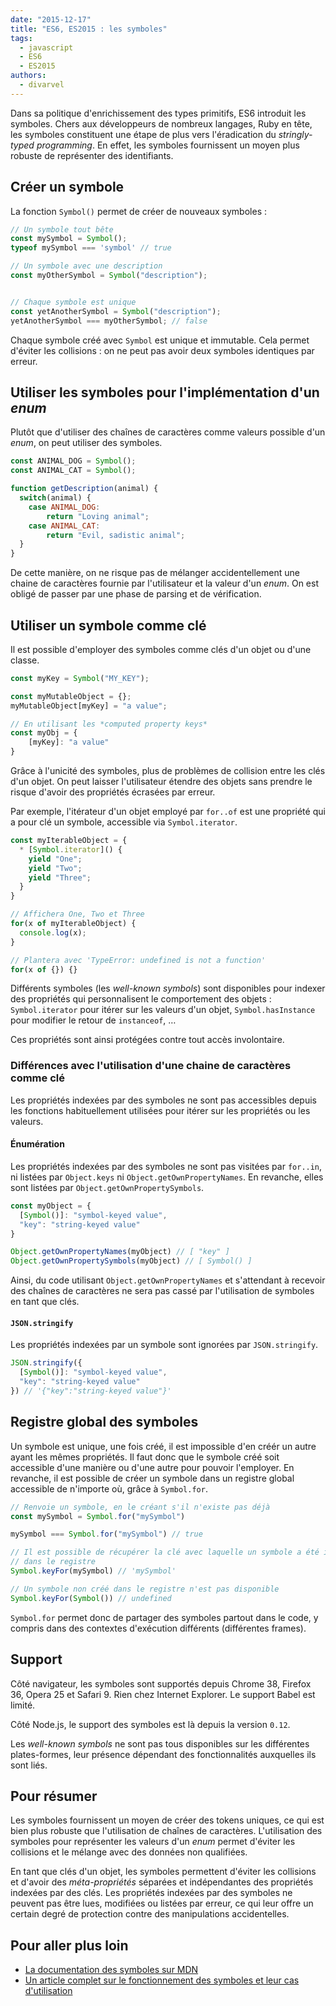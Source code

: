 ```yaml
---
date: "2015-12-17"
title: "ES6, ES2015 : les symboles"
tags:
  - javascript
  - ES6
  - ES2015
authors:
  - divarvel
---
```


Dans sa politique d'enrichissement des types primitifs, ES6 introduit les
symboles. Chers aux développeurs de nombreux langages, Ruby en tête, les
symboles constituent une étape de plus vers l'éradication du *stringly-typed
programming*. En effet, les symboles fournissent un moyen plus robuste de
représenter des identifiants.

## Créer un symbole

La fonction `Symbol()` permet de créer de nouveaux symboles :

```javascript
// Un symbole tout bête
const mySymbol = Symbol();
typeof mySymbol === 'symbol' // true

// Un symbole avec une description
const myOtherSymbol = Symbol("description");


// Chaque symbole est unique
const yetAnotherSymbol = Symbol("description");
yetAnotherSymbol === myOtherSymbol; // false
```

Chaque symbole créé avec `Symbol` est unique et immutable. Cela permet
d'éviter les collisions : on ne peut pas avoir deux symboles identiques par
erreur.

## Utiliser les symboles pour l'implémentation d'un *enum*

Plutôt que d'utiliser des chaînes de caractères comme valeurs possible d'un
*enum*, on peut utiliser des symboles.

```javascript
const ANIMAL_DOG = Symbol();
const ANIMAL_CAT = Symbol();

function getDescription(animal) {
  switch(animal) {
    case ANIMAL_DOG:
        return "Loving animal";
    case ANIMAL_CAT:
        return "Evil, sadistic animal";
  }
}
```

De cette manière, on ne risque pas de mélanger accidentellement une chaine de
caractères fournie par l'utilisateur et la valeur d'un *enum*. On est obligé
de passer par une phase de parsing et de vérification.

## Utiliser un symbole comme clé

Il est possible d'employer des symboles comme clés d'un objet ou d'une classe.

```javascript
const myKey = Symbol("MY_KEY");

const myMutableObject = {};
myMutableObject[myKey] = "a value";

// En utilisant les *computed property keys*
const myObj = {
    [myKey]: "a value"
}
```

Grâce à l'unicité des symboles, plus de problèmes de collision entre les clés
d'un objet. On peut laisser l'utilisateur étendre des objets sans prendre le
risque d'avoir des propriétés écrasées par erreur.

Par exemple, l'itérateur d'un objet employé par `for..of` est une propriété
qui a pour clé un symbole, accessible via `Symbol.iterator`.

```javascript
const myIterableObject = {
  * [Symbol.iterator]() {
    yield "One";
    yield "Two";
    yield "Three";
  }
}

// Affichera One, Two et Three
for(x of myIterableObject) {
  console.log(x);
}

// Plantera avec 'TypeError: undefined is not a function'
for(x of {}) {}
```

Différents symboles (les *well-known symbols*) sont disponibles pour indexer
des propriétés qui personnalisent le comportement des objets :
`Symbol.iterator` pour itérer sur les valeurs d'un objet, `Symbol.hasInstance`
pour modifier le retour de `instanceof`, …

Ces propriétés sont ainsi protégées contre tout accès involontaire.

### Différences avec l'utilisation d'une chaine de caractères comme clé

Les propriétés indexées par des symboles ne sont pas accessibles depuis les
fonctions habituellement utilisées pour itérer sur les propriétés ou les
valeurs.

#### Énumération

Les propriétés indexées par des symboles ne sont pas visitées par `for..in`,
ni listées par `Object.keys` ni `Object.getOwnPropertyNames`. En revanche,
elles sont listées par `Object.getOwnPropertySymbols`.

```javascript
const myObject = {
  [Symbol()]: "symbol-keyed value",
  "key": "string-keyed value"
}

Object.getOwnPropertyNames(myObject) // [ "key" ]
Object.getOwnPropertySymbols(myObject) // [ Symbol() ]
```

Ainsi, du code utilisant `Object.getOwnPropertyNames` et s'attendant à
recevoir des chaînes de caractères ne sera pas cassé par l'utilisation de
symboles en tant que clés.

#### `JSON.stringify`

Les propriétés indexées par un symbole sont ignorées par `JSON.stringify`.


```javascript
JSON.stringify({
  [Symbol()]: "symbol-keyed value",
  "key": "string-keyed value"
}) // '{"key":"string-keyed value"}'
```

## Registre global des symboles

Un symbole est unique, une fois créé, il est impossible d'en créér un autre
ayant les mêmes propriétés. Il faut donc que le symbole créé soit accessible
d'une manière ou d'une autre pour pouvoir l'employer. En revanche, il est
possible de créer un symbole dans un registre global accessible de n'importe
où, grâce à `Symbol.for`.

```javascript
// Renvoie un symbole, en le créant s'il n'existe pas déjà
const mySymbol = Symbol.for("mySymbol")

mySymbol === Symbol.for("mySymbol") // true

// Il est possible de récupérer la clé avec laquelle un symbole a été inséré
// dans le registre
Symbol.keyFor(mySymbol) // 'mySymbol'

// Un symbole non créé dans le registre n'est pas disponible
Symbol.keyFor(Symbol()) // undefined
```

`Symbol.for` permet donc de partager des symboles partout dans le code, y
compris dans des contextes d'exécution différents (différentes frames).

## Support

Côté navigateur, les symboles sont supportés depuis Chrome 38, Firefox 36,
Opera 25 et Safari 9. Rien chez Internet Explorer. Le support Babel est
limité.

Côté Node.js, le support des symboles est là depuis la version `0.12`.

Les *well-known symbols* ne sont pas tous disponibles sur les différentes
plates-formes, leur présence dépendant des fonctionnalités auxquelles ils sont
liés.

## Pour résumer

Les symboles fournissent un moyen de créer des tokens uniques, ce qui est bien
plus robuste que l'utilisation de chaînes de caractères. L'utilisation des
symboles pour représenter les valeurs d'un *enum* permet d'éviter les
collisions et le mélange avec des données non qualifiées.

En tant que clés d'un objet, les symboles permettent d'éviter les collisions
et d'avoir des *méta-propriétés* séparées et indépendantes des propriétés
indexées par des clés. Les propriétés indexées par des symboles ne peuvent pas
être lues, modifiées ou listées par erreur, ce qui leur offre un certain degré
de protection contre des manipulations accidentelles.


## Pour aller plus loin

 - [La documentation des symboles sur MDN](https://developer.mozilla.org/en/docs/Web/JavaScript/Reference/Global_Objects/Symbol)
 - [Un article complet sur le fonctionnement des symboles et leur cas
d'utilisation](http://www.2ality.com/2014/12/es6-symbols.html)

